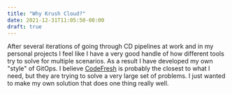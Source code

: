 ```yaml
---
title: "Why Krush Cloud?"
date: 2021-12-31T11:05:50-08:00
draft: true
---
```


After several iterations of going through CD pipelines at work and in my personal projects I feel like I have a very good handle of how different tools try to solve for multiple scenarios.
As a result I have developed my own "style" of GitOps. I believe [CodeFresh](https://codefresh.io/) is probably the closest to what I need, but they are trying to solve a very large set of problems. I just wanted to make my own solution that does one thing really well.

